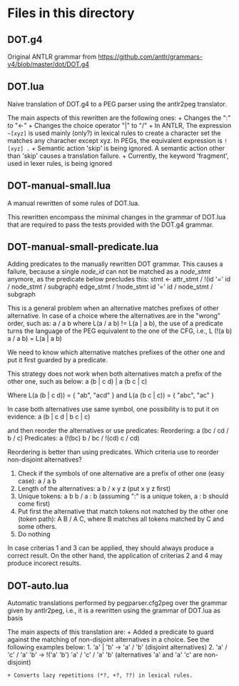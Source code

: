 # Files in this directory
	
## DOT.g4

Original ANTLR grammar from <https://github.com/antlr/grammars-v4/blob/master/dot/DOT.g4>

## DOT.lua

Naive translation of DOT.g4 to a PEG parser using the antlr2peg translator.

The main aspects of this rewritten are the following ones:
    + Changes the ":" to "<-"
    + Changes the choice operator "|" to "/"
    + In ANTLR, The expression `~[xyz]` is used mainly (only?) in lexical rules to
    create a character set the matches any characher except xyz. In PEGs, the
    equivalent expression is `![xyz] .`
	+ Semantic action 'skip' is being ignored. A semantic action other than 'skip'
	causes a translation failure.
	+ Currently, the keyword 'fragment', used in lexer rules, is being ignored
    
## DOT-manual-small.lua

A manual rewritten of some rules of DOT.lua.

This rewritten encompass the minimal changes in the grammar of DOT.lua that
are required to pass the tests provided with the DOT.g4 grammar.

## DOT-manual-small-predicate.lua

Adding predicates to the manually rewritten DOT grammar.
This causes a failure, because a single *node_id* can not be matched
as a *node_stmt* anymore, as the predicate below precludes this:
stmt            <-  attr_stmt  /  !(id '=' id  /  node_stmt  /  subgraph) edge_stmt  /  !node_stmt id '=' id  /  node_stmt  /  subgraph

This is a general problem when an alternative matches prefixes of other alternative.
In case of a choice where the alternatives are in the "wrong" order, such as:
a / a b
where L(a / a b) != L(a | a b),
the use of a predicate turns the language of
the PEG equivalent to the one of the CFG, i.e.,
L (!(a b) a / a b) = L(a | a b)

We need to know which alternative matches prefixes of the other one
and put it first guarded by a predicate.

This strategy does not work when both alternatives match
a prefix of the other one, such as below:
a (b | c d) | a (b c | c)

Where L(a (b | c d)) = { "ab", "acd" } and
      L(a (b c | c)) = { "abc", "ac" }

In case both alternatives use same symbol, one possibility is to put it
on evidence:
a (b | c d | b c | c)

and then reorder the alternatives or use predicates:
Reordering: a (bc / cd / b / c)
Predicates: a (!(bc) b / bc / !(cd) c / cd)

Reordering is better than using predicates.
Which criteria use to reorder non-disjoint alternatives?
1. Check if the symbols of one alternative are a prefix of other one (easy case): a / a b
2. Length of the alternatives: a b / x y z (put x y z first)
3. Unique tokens: a b b / a : b (assuming ":" is a unique token, a : b should come first)
4. Put first the alternative that match tokens not matched by the other one (token path): A B / A C,
where B matches all tokens matched by C and some others.
5. Do nothing

In case criterias 1 and 3 can be applied, they should always produce a correct result.
On the other hand, the application of criterias 2 and 4 may produce incorect results. 
 
## DOT-auto.lua

Automatic translations performed by pegparser.cfg2peg over
the grammar given by antlr2peg, i.e., it is a rewritten using the grammar
of DOT.lua as basis

The main aspects of this translation are:
    + Added a predicate to guard against the matching of non-disjoint alternatives
    in a choice. See the following examples below:
       1. 'a' | 'b'  ->  'a' / 'b' (disjoint alternatives)
       2. 'a' / 'c' / 'a' 'b'  ->  !('a' 'b') 'a' / 'c' / 'a' 'b' (alternatives 'a' and 'a' 'c' are non-disjoint)

    + Converts lazy repetitions (*?, +?, ??) in lexical rules.
